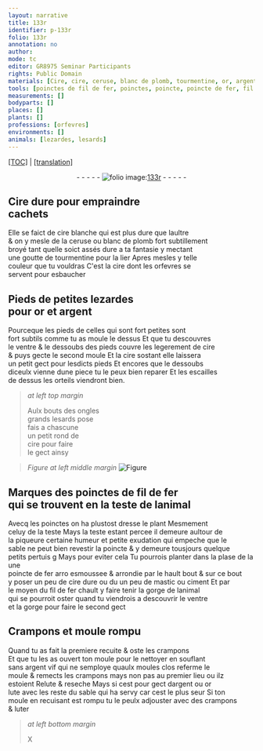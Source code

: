 ```yaml
---
layout: narrative
title: 133r
identifier: p-133r
folio: 133r
annotation: no
author:
mode: tc
editor: GR8975 Seminar Participants
rights: Public Domain
materials: [Cire, cire, ceruse, blanc de plomb, tourmentine, or, argent, fil de fer, fer, mastic, ciment, argent vif, Relute, lute, luter]
tools: [poinctes de fil de fer, poinctes, poincte, poincte de fer, fil de fer, Crampons, moule, crampons, moules]
measurements: []
bodyparts: []
places: []
plants: []
professions: [orfevres]
environments: []
animals: [lezardes, lesards]
---
```


<p><a href="{{ site.baseurl }}/diplomatic/">[TOC]</a> | <a href="{{ site.baseurl }}/texts/p-133r_tl/" target="_blank">[translation]</a></p><div class="folio" align="center">- - - - - <a href="http://gallica.bnf.fr/ark:/12148/btv1b10500001g/f271.image" target="_blank"><img src="https://cu-mkp.github.io/2017-workshop-edition/assets/photo-icon.png" alt="folio image: " style="display:inline-block; margin-bottom:-3px;"/>133r</a> - - - - - </div>  
  

## <span class="m">Cire</span> dure pour empraindre<br/> cachets

 
 Elle se faict de <span class="m">cire</span> blanche qui est plus dure que laultre<br/> & on y mesle de la <span class="m">ceruse</span> ou <span class="m">blanc de plomb</span> fort subtillem<span class="exp">ent</span><br/> broyé tant quelle soict assés dure a ta fantasie <span class="del"><span class="ill"></span></span> y mectant<br/> une goutte de <span class="m">tourmentine</span> pour la lier Apres mesles y telle<br/> couleur que tu vouldras C'est la <span class="m">cire</span> dont les <span class="pro">orfevres</span> se<br/> servent pour esbaucher
 
 
  

## Pieds de petites <span class="al">lezardes</span><br/> pour <span class="m">or</span> et <span class="m">argent</span>

 
 Pourceque les pieds de celles qui sont fort petites sont<br/> fort subtils co<span class="exp">mm</span>e tu as moule le dessus Et que tu descouvres<br/> le ventre & le dessoubs des pieds couvre les legerem<span class="exp">ent</span> de <span class="m">cire</span><br/> & puys gecte le second moule Et la <span class="m">cire</span> sostant elle laissera<br/> un petit gect pour lesdicts pieds Et encores que le dessoubs<br/> diceulx vienne dune piece tu le peux bien reparer Et les escailles<br/> de dessus les orteils viendront bien.
 
> *at left top margin*
> 
> 
>   Aulx bouts des ongles<br/> grands <span class="al">lesards</span> pose<br/> <span class="del">fais</span> a chascune<br/> un petit rond de<br/> <span class="m">cire</span> pour faire<br/> le gect ainsy
 
> *Figure*
> *at left middle margin*
> <a href="https://drive.google.com/open?id=0B9-oNrvWdlO5V2JZcWtNeEJmYWs" target="_blank"><img src="https://cu-mkp.github.io/GR8975-edition/assets/photo-icon.png" alt="Figure" style="display:inline-block; margin-bottom:-3px;"/></a>
 
 
  

##  Marques des <span class="tl">poinctes de <span class="m">fil de fer</span></span><br/> qui se trouvent en la teste de lanimal

 
 Avecq les <span class="tl">poinctes</span> on ha plustost dresse le plant Mesmement<br/> celuy de la teste Mays la teste estant percee il demeure aultour de<br/> la piqueure certaine humeur et petite exudation qui empeche que le<br/> sable ne peut bien revestir la <span class="tl">poincte</span> & y demeure tousjours quelque<br/> petits pertuis <span class="del">g</span> Mays pour eviter cela Tu pourrois planter <span class="add">da<span class="exp">n</span>s la plase de la <span class="ill"></span></span> une<br/> <span class="tl">poincte de <span class="m">fer</span></span> <span class="del">arro</span> esmoussee & arrondie par le hault bout & sur ce bout<br/> y poser un peu de <span class="m">cire</span> dure ou <span class="del">du</span> un peu de <span class="m">mastic</span> ou <span class="m">ciment</span> Et par<br/> le moyen du <span class="tl"><span class="m">fil de fer</span></span> chault y faire tenir la gorge de lanimal<br/> qui se pourroit oster quand tu viendrois a descouvrir le ventre<br/> et la gorge pour faire le second gect
 
 
  

## <span class="tl">Crampons</span> et <span class="tl">moule</span> rompu

 
 Quand tu as fait la premiere recuite & oste les <span class="tl">crampons</span><br/> Et que tu <span class="del">les</span> as ouvert ton <span class="tl">moule</span> pour le nettoyer en soufla<span class="exp">n</span>t<br/> sans <span class="m">argent vif</span> qui ne semploye quaulx <span class="tl">moules</span> clos referme le<br/> <span class="tl">moule</span> & remects les <span class="tl">crampons</span> mays non pas au premier lieu ou ilz<br/> estoient <span class="m">Relute</span> & reseche Mays si cest pour gect d<span class="m">argent</span> ou <span class="m">or</span><br/> <span class="m">lute</span> avec les reste du sable qui ha servy car cest le plus seur Si ton<br/> <span class="tl">moule</span> en recuisant est rompu tu le peulx adjouster avec des <span class="tl">cra<span class="exp">m</span>pons</span><br/> & <span class="m">luter</span>
 
> *at left bottom margin*
> 
> 
>   X 
 
